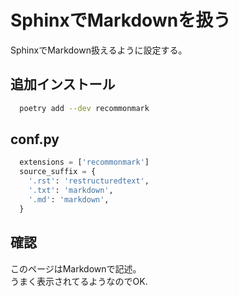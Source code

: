 # SphinxでMarkdownを扱う

SphinxでMarkdown扱えるように設定する。  

## 追加インストール

```bash
  poetry add --dev recommonmark
```

## conf.py

```python
  extensions = ['recommonmark']
  source_suffix = {
    '.rst': 'restructuredtext',
    '.txt': 'markdown',
    '.md': 'markdown',
  }
```

## 確認

このページはMarkdownで記述。  
うまく表示されてるようなのでOK.
